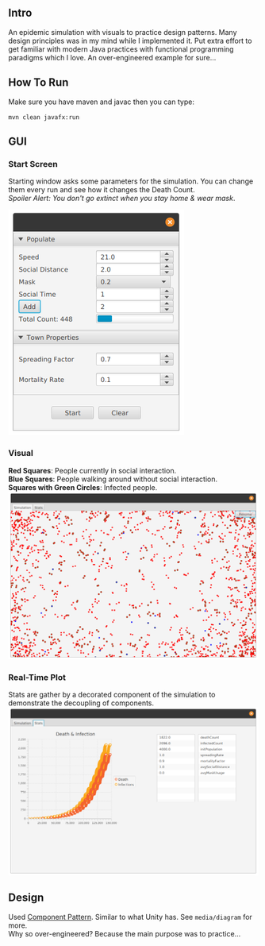 ## Intro
An epidemic simulation with visuals to practice design patterns. Many design principles was in my mind while I implemented it. Put extra effort to get familiar with modern Java practices with functional programming paradigms which I love. An over-engineered example for sure...

## How To Run
Make sure you have maven and javac then you can type:
```
mvn clean javafx:run
```
## GUI
### Start Screen
Starting window asks some parameters for the simulation. You can change them every run and see how it changes the Death Count.  
*Spoiler Alert: You don't go extinct when you stay home & wear mask*.

![fig3](media/3.png)
### Visual
**Red Squares**: People currently in social interaction.  
**Blue Squares**: People walking around without social interaction.  
**Squares with Green Circles**: Infected people.  
![fig1](media/1.png)
### Real-Time Plot
Stats are gather by a decorated component of the simulation to demonstrate the decoupling of components.
![fig2](media/2.png)

## Design
Used [Component Pattern](https://gameprogrammingpatterns.com/component.html). Similar to what Unity has. See ```media/diagram``` for more.  
Why so over-engineered? Because the main purpose was to practice...